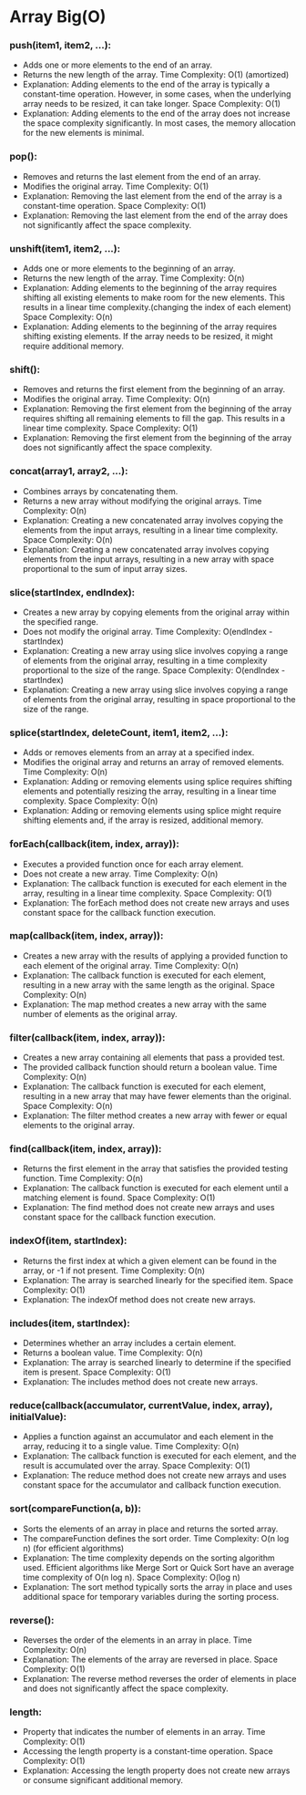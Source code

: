 # Array Big(O)
### push(item1, item2, ...):
* Adds one or more elements to the end of an array.
* Returns the new length of the array.
Time Complexity: O(1) (amortized)
* Explanation: Adding elements to the end of the array is typically a constant-time operation. However, in some cases, when the underlying array needs to be resized, it can take longer.
Space Complexity: O(1)
* Explanation: Adding elements to the end of the array does not increase the space complexity significantly. In most cases, the memory allocation for the new elements is minimal.
### pop():
* Removes and returns the last element from the end of an array.
* Modifies the original array.
Time Complexity: O(1)
* Explanation: Removing the last element from the end of the array is a constant-time operation.
Space Complexity: O(1)
* Explanation: Removing the last element from the end of the array does not significantly affect the space complexity.
### unshift(item1, item2, ...):
* Adds one or more elements to the beginning of an array.
* Returns the new length of the array.
Time Complexity: O(n)
* Explanation: Adding elements to the beginning of the array requires shifting all existing elements to make room for the new elements. This results in a linear time complexity.(changing the index of each element)
Space Complexity: O(n)
* Explanation: Adding elements to the beginning of the array requires shifting existing elements. If the array needs to be resized, it might require additional memory.
### shift():
* Removes and returns the first element from the beginning of an array.
* Modifies the original array.
Time Complexity: O(n)
* Explanation: Removing the first element from the beginning of the array requires shifting all remaining elements to fill the gap. This results in a linear time complexity.
Space Complexity: O(1)
* Explanation: Removing the first element from the beginning of the array does not significantly affect the space complexity.
### concat(array1, array2, ...):
* Combines arrays by concatenating them.
* Returns a new array without modifying the original arrays.
Time Complexity: O(n)
* Explanation: Creating a new concatenated array involves copying the elements from the input arrays, resulting in a linear time complexity.
Space Complexity: O(n)
* Explanation: Creating a new concatenated array involves copying elements from the input arrays, resulting in a new array with space proportional to the sum of input array sizes.
### slice(startIndex, endIndex):
* Creates a new array by copying elements from the original array within the specified range.
* Does not modify the original array.
Time Complexity: O(endIndex - startIndex)
* Explanation: Creating a new array using slice involves copying a range of elements from the original array, resulting in a time complexity proportional to the size of the range.
Space Complexity: O(endIndex - startIndex)
* Explanation: Creating a new array using slice involves copying a range of elements from the original array, resulting in space proportional to the size of the range.
### splice(startIndex, deleteCount, item1, item2, ...):
* Adds or removes elements from an array at a specified index.
* Modifies the original array and returns an array of removed elements.
Time Complexity: O(n)
* Explanation: Adding or removing elements using splice requires shifting elements and potentially resizing the array, resulting in a linear time complexity.
Space Complexity: O(n)
* Explanation: Adding or removing elements using splice might require shifting elements and, if the array is resized, additional memory.
### forEach(callback(item, index, array)):
* Executes a provided function once for each array element.
* Does not create a new array.
Time Complexity: O(n)
* Explanation: The callback function is executed for each element in the array, resulting in a linear time complexity.
Space Complexity: O(1)
* Explanation: The forEach method does not create new arrays and uses constant space for the callback function execution.
### map(callback(item, index, array)):
* Creates a new array with the results of applying a provided function to each element of the original array.
Time Complexity: O(n)
* Explanation: The callback function is executed for each element, resulting in a new array with the same length as the original.
Space Complexity: O(n)
* Explanation: The map method creates a new array with the same number of elements as the original array.
### filter(callback(item, index, array)):
* Creates a new array containing all elements that pass a provided test.
* The provided callback function should return a boolean value.
Time Complexity: O(n)
* Explanation: The callback function is executed for each element, resulting in a new array that may have fewer elements than the original.
Space Complexity: O(n)
* Explanation: The filter method creates a new array with fewer or equal elements to the original array.
### find(callback(item, index, array)):
* Returns the first element in the array that satisfies the provided testing function.
Time Complexity: O(n)
* Explanation: The callback function is executed for each element until a matching element is found.
Space Complexity: O(1)
* Explanation: The find method does not create new arrays and uses constant space for the callback function execution.
### indexOf(item, startIndex):
* Returns the first index at which a given element can be found in the array, or -1 if not present.
Time Complexity: O(n)
* Explanation: The array is searched linearly for the specified item.
Space Complexity: O(1)
* Explanation: The indexOf method does not create new arrays.
### includes(item, startIndex):
* Determines whether an array includes a certain element.
* Returns a boolean value.
Time Complexity: O(n)
* Explanation: The array is searched linearly to determine if the specified item is present.
Space Complexity: O(1)
* Explanation: The includes method does not create new arrays.
### reduce(callback(accumulator, currentValue, index, array), initialValue):
* Applies a function against an accumulator and each element in the array, reducing it to a single value.
Time Complexity: O(n)
* Explanation: The callback function is executed for each element, and the result is accumulated over the array.
Space Complexity: O(1)
* Explanation: The reduce method does not create new arrays and uses constant space for the accumulator and callback function execution.
### sort(compareFunction(a, b)):
* Sorts the elements of an array in place and returns the sorted array.
* The compareFunction defines the sort order.
Time Complexity: O(n log n) (for efficient algorithms)
* Explanation: The time complexity depends on the sorting algorithm used. Efficient algorithms like Merge Sort or Quick Sort have an average time complexity of O(n log n).
Space Complexity: O(log n)
* Explanation: The sort method typically sorts the array in place and uses additional space for temporary variables during the sorting process.
### reverse():
* Reverses the order of the elements in an array in place.
Time Complexity: O(n)
* Explanation: The elements of the array are reversed in place.
Space Complexity: O(1)
* Explanation: The reverse method reverses the order of elements in place and does not significantly affect the space complexity.
### length:
* Property that indicates the number of elements in an array.
Time Complexity: O(1)
* Accessing the length property is a constant-time operation.
Space Complexity: O(1)
* Explanation: Accessing the length property does not create new arrays or consume significant additional memory.
